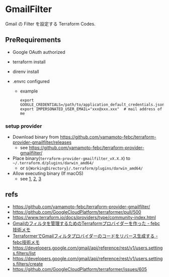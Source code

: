 # GmailFilter

Gmail の Filter を設定する Terraform Codes.


## PreRequirements
- Google OAuth authorized
- terraform install
- direnv install

- .envrc configured
    - example
    
      ```.envrc
      export GOOGLE_CREDENTIALS=/path/to/application_default_credentials.json
      export IMPERSONATED_USER_EMAIL="xxx@xxx.xxx"  # mail address of me
      ```

### setup provider
- Download binary from https://github.com/yamamoto-febc/terraform-provider-gmailfilter/releases
    - see https://github.com/yamamoto-febc/terraform-provider-gmailfilter/
- Place binary(`terraform-provider-gmailfilter_vX.X.X`) to `~/.terraform.d/plugins/darwin_amd64/`
    - or `${WorkingDirectory}/.terraform/plugins/darwin_amd64/`
- Allow executing binary (If macOS)
    - see [1](allowExecuting1.png), [2](allowExecuting2.png), [3](allowExecuting3.png)

## refs
- https://github.com/yamamoto-febc/terraform-provider-gmailfilter/
- https://github.com/GoogleCloudPlatform/terraformer/pull/500
- https://www.terraform.io/docs/providers/type/community-index.html
- [Gmailのフィルタを管理するためのTerraformプロバイダーを作った - febc技術メモ](https://febc-yamamoto.hatenablog.jp/entry/2020/04/26/182608)
- [TerraformerでGmailフィルタプロバイダーのコードをリバース生成する - febc技術メモ](https://febc-yamamoto.hatenablog.jp/entry/2020/05/08/101942)
- https://developers.google.com/gmail/api/reference/rest/v1/users.settings.filters/list
- https://developers.google.com/gmail/api/reference/rest/v1/users.settings.filters/create
- https://github.com/GoogleCloudPlatform/terraformer/issues/605
